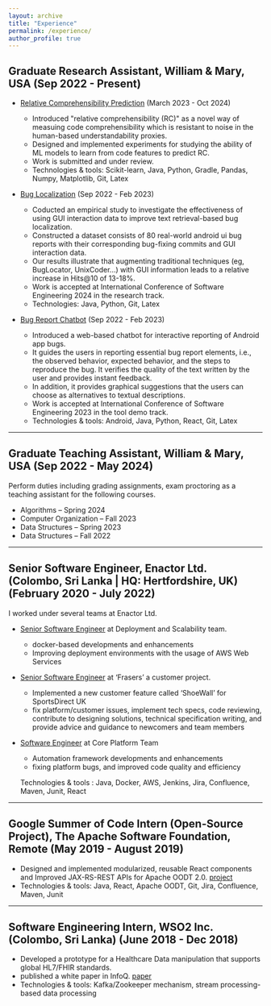 ```yaml
---
layout: archive
title: "Experience"
permalink: /experience/
author_profile: true
---
```


## Graduate Research Assistant, William & Mary, USA (Sep 2022 - Present)
* <ins>Relative Comprehensibility Prediction</ins> (March 2023 - Oct 2024)
    * Introduced "relative comprehensibility (RC)" as a novel way of measuing code comprehensibility which is resistant to noise in the human-based understandability proxies.
    * Designed and implemented experiments for studying the ability of ML models to learn from code features to predict RC.
    * Work is submitted and under review.
    * Technologies & tools: Scikit-learn, Java, Python, Gradle, Pandas, Numpy, Matplotlib, Git, Latex

* <ins>Bug Localization</ins> (Sep 2022 - Feb 2023)
    * Coducted an empirical study to investigate the effectiveness of using GUI interaction data to improve text retrieval-based bug localization.
    * Constructed a dataset consists of 80 real-world android ui bug reports with their corresponding bug-fixing commits and GUI interaction data.
    * Our results illustrate that augmenting traditional techniques (eg, BugLocator, UnixCoder...) with GUI information leads to a relative increase in Hits@10 of 13-18%.
    * Work is accepted at International Conference of Software Engineering 2024 in the research track.
    * Technologies: Java, Python, Git, Latex

* <ins>Bug Report Chatbot</ins> (Sep 2022 - Feb 2023)
    * Introduced a web-based chatbot for interactive reporting of Android app bugs. 
    * It guides the users in reporting essential bug report elements, i.e., the observed behavior, expected behavior, and the steps to reproduce the bug. It verifies the quality of the text written by the user and provides instant feedback. 
    * In addition, it provides graphical suggestions that the users can choose as alternatives to textual descriptions.
    * Work is accepted at International Conference of Software Engineering 2023 in the tool demo track.
    * Technologies & tools: Android, Java, Python, React, Git, Latex

---

## Graduate Teaching Assistant, William & Mary, USA (Sep 2022 - May 2024)
Perform duties including grading assignments, exam proctoring as a teaching assistant for the following courses.
* Algorithms – Spring 2024
* Computer Organization – Fall 2023
* Data Structures – Spring 2023
* Data Structures – Fall 2022

---

## Senior Software Engineer, Enactor Ltd. (Colombo, Sri Lanka | HQ: Hertfordshire, UK) (February 2020 - July 2022)

I worked under several teams at Enactor Ltd.

* <ins>Senior Software Engineer</ins> at Deployment and Scalability team.
    * docker-based developments and enhancements
    * Improving deployment environments with the usage of AWS Web Services

* <ins>Senior Software Engineer</ins> at ‘Frasers’ a customer project.
    * Implemented a new customer feature called ‘ShoeWall’ for SportsDirect UK
    * fix platform/customer issues, implement tech specs, code reviewing, contribute to designing solutions, technical specification writing, and provide advice and guidance to newcomers and team members

* <ins>Software Engineer</ins> at Core Platform Team
    * Automation framework developments and enhancements
    * fixing platform bugs, and improved code quality and efficiency

    Technologies & tools : Java, Docker, AWS, Jenkins, Jira, Confluence, Maven, Junit, React

---
## Google Summer of Code Intern (Open-Source Project), The Apache Software Foundation, Remote (May 2019 - August 2019)
 * Designed and implemented modularized, reusable React components and Improved JAX-RS-REST APIs for Apache OODT 2.0. [project](https://summerofcode.withgoogle.com/archive/2019/projects/5432463780741120)
 * Technologies & tools: Java, React, Apache OODT, Git, Jira, Confluence, Maven, Junit

---

## Software Engineering Intern, WSO2 Inc. (Colombo, Sri Lanka) (June 2018 - Dec 2018) 
  * Developed a prototype for a Healthcare Data manipulation that supports global HL7/FHIR standards. 
  * published a white paper in InfoQ. [paper](https://www.infoq.com/articles/patient-care-stream-processing/)
  * Technologies & tools: Kafka/Zookeeper mechanism, stream processing-based data processing  